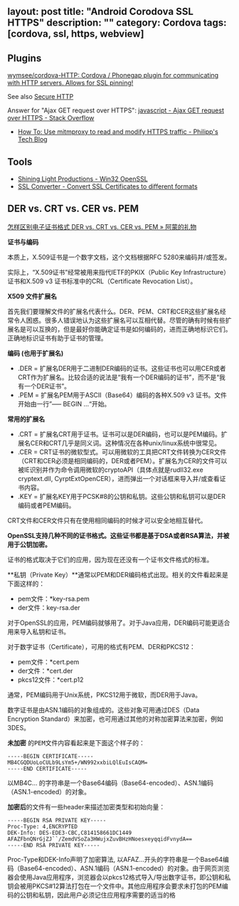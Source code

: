 layout: post
title: "Android Corodova SSL HTTPS"
description: ""
category: Cordova
tags: [cordova, ssl, https, webview]
---

## Plugins

[wymsee/cordova-HTTP: Cordova / Phonegap plugin for communicating with HTTP servers. Allows for SSL pinning!](https://github.com/wymsee/cordova-HTTP)

See also [Secure HTTP](http://plugins.telerik.com/cordova/plugin/secure-http#TipCordovaCLI)

Answer for "Ajax GET request over HTTPS": [javascript - Ajax GET request over HTTPS - Stack Overflow](http://stackoverflow.com/questions/15375908/ajax-get-request-over-https)

- [How To: Use mitmproxy to read and modify HTTPS traffic - Philipp's Tech Blog](https://blog.heckel.xyz/2013/07/01/how-to-use-mitmproxy-to-read-and-modify-https-traffic-of-your-phone/)

## Tools

- [Shining Light Productions - Win32 OpenSSL](http://slproweb.com/products/Win32OpenSSL.html)
- [SSL Converter - Convert SSL Certificates to different formats](https://www.sslshopper.com/ssl-converter.html)

## DER vs. CRT vs. CER vs. PEM

[怎样区别电子证书格式 DER vs. CRT vs. CER vs. PEM » 阿蒙的礼物](http://amon.org/how-to-know-ca-famat-der-vs-crt-vs-cer-vs-pem.html)

**证书与编码**

本质上，X.509证书是一个数字文档，这个文档根据RFC 5280来编码并/或签发。

实际上，“X.509证书”经常被用来指代IETF的PKIX（Public Key Infrastructure）证书和X.509 v3 证书标准中的CRL（Certificate Revocation List）。

**X509 文件扩展名**

首先我们要理解文件的扩展名代表什么。DER、PEM、CRT和CER这些扩展名经常令人困惑。很多人错误地认为这些扩展名可以互相代替。尽管的确有时候有些扩展名是可以互换的，但是最好你能确定证书是如何编码的，进而正确地标识它们。正确地标识证书有助于证书的管理。

**编码 (也用于扩展名)**

* .DER = 扩展名DER用于二进制DER编码的证书。这些证书也可以用CER或者CRT作为扩展名。比较合适的说法是“我有一个DER编码的证书”，而不是“我有一个DER证书”。
* .PEM = 扩展名PEM用于ASCII（Base64）编码的各种X.509 v3 证书。文件开始由一行”—– BEGIN …“开始。

**常用的扩展名**

* .CRT = 扩展名CRT用于证书。证书可以是DER编码，也可以是PEM编码。扩展名CER和CRT几乎是同义词。这种情况在各种unix/linux系统中很常见。
* .CER = CRT证书的微软型式。可以用微软的工具把CRT文件转换为CER文件（CRT和CER必须是相同编码的，DER或者PEM）。扩展名为CER的文件可以被IE识别并作为命令调用微软的cryptoAPI（具体点就是rudll32.exe cryptext.dll, CyrptExtOpenCER），进而弹出一个对话框来导入并/或查看证书内容。
* .KEY = 扩展名KEY用于PCSK#8的公钥和私钥。这些公钥和私钥可以是DER编码或者PEM编码。

CRT文件和CER文件只有在使用相同编码的时候才可以安全地相互替代。

**OpenSSL支持几种不同的证书格式。这些证书都是基于DSA或者RSA算法，并被用于公钥加密。**

证书的格式取决于它们的应用，因为现在还没有一个证书文件格式的标准。

**私钥（Private Key）**通常以PEM和DER编码格式出现。相关的文件看起来是下面这样的：

* pem文件：*key-rsa.pem
* der文件：key-rsa.der

对于OpenSSL的应用，PEM编码就够用了。对于Java应用，DER编码可能更适合用来导入私钥和证书。

对于数字证书（Certificate），可用的格式有PEM、DER和PKCS12：

* pem文件：*cert.pem
* der文件：*cert.der
* pkcs12文件：*cert.p12

通常，PEM编码用于Unix系统，PKCS12用于微软，而DER用于Java。

数字证书是由ASN.1编码的对象组成的。这些对象可用通过DES（Data Encryption Standard）来加密，也可用通过其他的对称加密算法来加密，例如3DES。

**未加密**
<tt>的PEM</tt>文件内容看起来是下面这个样子的：

```
-----BEGIN CERTIFICATE-----
MB4CGQDUoLoCULb9LsYm5+/WN992xxbiLQlEuIsCAQM=
-----END CERTIFICATE-----
```

以MB4C… 的字符串是一个Base64编码（Base64-encoded）、ASN.1编码（ASN.1-encoded）的对象。

**加密后**的文件有一些header来描述加密类型和初始向量：

```
-----BEGIN RSA PRIVATE KEY-----
Proc-Type: 4,ENCRYPTED
DEK-Info: DES-EDE3-CBC,C814158661DC1449
AFAZFbnQNrGjZJ``/ZemdVSoZa3HWujxZuvBHzHNoesxeyqqidFvnydA==
-----END RSA PRIVATE KEY-----
```

Proc-Type和DEK-Info声明了加密算法, 以AFAZ…开头的字符串是一个Base64编码（Base64-encoded）、ASN.1编码（ASN.1-encoded）的对象。由于网页浏览器会使用Java应用程序，浏览器会以pkcs12格式导入/导出数字证书，即公钥和私钥会被用PKCS#12算法打包在一个文件中。其他应用程序会要求未打包的PEM编码的公钥和私钥，因此用户必须记住应用程序需要的适当的格
